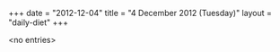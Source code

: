 +++
date = "2012-12-04"
title = "4 December 2012 (Tuesday)"
layout = "daily-diet"
+++

<p>&lt;no entries&gt;</p>